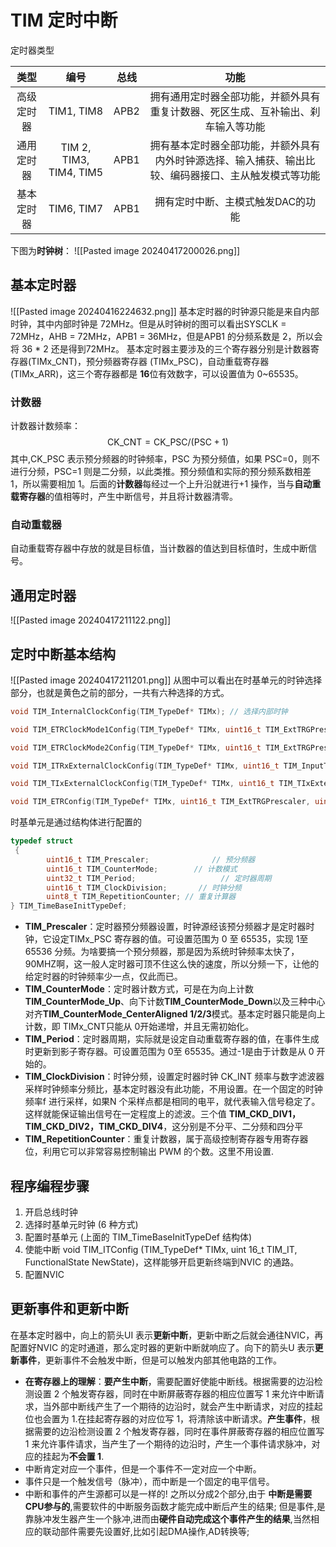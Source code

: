 # TIM 定时中断
定时器类型

| **类型** |         **编号**          | **总线** |                         功能                         |
| :----: | :---------------------: | :----: | :------------------------------------------------: |
| 高级定时器  |       TIM1, TIM8        |  APB2  |      拥有通用定时器全部功能，并额外具有重复计数器、死区生成、互补输出、刹车输入等功能      |
| 通用定时器  | TIM 2, TIM3, TIM4, TIM5 |  APB1  | 拥有基本定时器全部功能，并额外具有内外时钟源选择、输入捕获、输出比较、编码器接口、主从触发模式等功能 |
| 基本定时器  |       TIM6, TIM7        |  APB1  |                 拥有定时中断、主模式触发DAC的功能                 |
下图为**时钟树**：
![[Pasted image 20240417200026.png]]
## 基本定时器
![[Pasted image 20240416224632.png]]
基本定时器的时钟源只能是来自内部时钟，其中内部时钟是 72MHz。但是从时钟树的图可以看出SYSCLK = 72MHz，AHB = 72MHz，APB1 = 36MHz，但是APB1 的分频系数是 2，所以会将 36 * 2 还是得到72MHz。
基本定时器主要涉及的三个寄存器分别是计数器寄存器(TIMx_CNT)，预分频器寄存器 (TIMx_PSC)，自动重载寄存器 (TIMx_ARR)，这三个寄存器都是 **16**位有效数字，可以设置值为 0~65535。
### 计数器
计数器计数频率：
$$\mathrm{CK\_CNT=CK\_PSC/(PSC+1)}$$ 其中,CK_PSC 表示预分频器的时钟频率，PSC 为预分频值，如果 PSC=0，则不进行分频，PSC=1 则是二分频，以此类推。预分频值和实际的预分频系数相差 1，所以需要相加 1。后面的**计数器**每经过一个上升沿就进行+1 操作，当与**自动重载寄存器**的值相等时，产生中断信号，并且将计数器清零。
### 自动重载器
自动重载寄存器中存放的就是目标值，当计数器的值达到目标值时，生成中断信号。
## 通用定时器
![[Pasted image 20240417211122.png]]
## 定时中断基本结构
![[Pasted image 20240417211201.png]]
从图中可以看出在时基单元的时钟选择部分，也就是黄色之前的部分，一共有六种选择的方式。
``` c
void TIM_InternalClockConfig(TIM_TypeDef* TIMx); // 选择内部时钟

void TIM_ETRClockMode1Config(TIM_TypeDef* TIMx, uint16_t TIM_ExtTRGPrescaler, uint16_t TIM_ExtTRGPolarity, uint16_t ExtTRGFilter); // 选择通过ETR外部时钟模式1进行

void TIM_ETRClockMode2Config(TIM_TypeDef* TIMx, uint16_t TIM_ExtTRGPrescaler, uint16_t TIM_ExtTRGPolarity, uint16_t ExtTRGFilter); // 选择通过ETR外部时钟模式2进行

void TIM_ITRxExternalClockConfig(TIM_TypeDef* TIMx, uint16_t TIM_InputTriggerSource); // 选择ITRx其他定时器

void TIM_TIxExternalClockConfig(TIM_TypeDef* TIMx, uint16_t TIM_TIxExternalCLKSource, uint16_t TIM_ICPolarity, uint16_t ICFilter); // 选择TIx捕获通道

void TIM_ETRConfig(TIM_TypeDef* TIMx, uint16_t TIM_ExtTRGPrescaler, uint16_t TIM_ExtTRGPolarity, uint16_t ExtTRGFilter); // 这个是单独用来配置ETR引脚的预分频器、极性、滤波器这些参数
```
时基单元是通过结构体进行配置的
```c
typedef struct
 {
		uint16_t TIM_Prescaler;              // 预分频器
		uint16_t TIM_CounterMode;        // 计数模式
		uint32_t TIM_Period;                   // 定时器周期
		uint16_t TIM_ClockDivision;       // 时钟分频
		uint8_t TIM_RepetitionCounter; // 重复计算器
} TIM_TimeBaseInitTypeDef;
```
* **TIM_Prescaler**：定时器预分频器设置，时钟源经该预分频器才是定时器时钟，它设定TIMx_PSC 寄存器的值。可设置范围为 0 至 65535，实现 1至 65536 分频。为啥要搞一个预分频器，那是因为系统时钟频率太快了，90MHZ啊，这一般人定时器可顶不住这么快的速度，所以分频一下，让他的给定时器的时钟频率少一点，仅此而已。
* **TIM_CounterMode**：定时器计数方式，可是在为向上计数 **TIM_CounterMode_Up**、向下计数**TIM_CounterMode_Down**以及三种中心对齐**TIM_CounterMode_CenterAligned 1/2/3**模式。基本定时器只能是向上计数，即 TIMx_CNT只能从 0开始递增，并且无需初始化。
* **TIM_Period**：定时器周期，实际就是设定自动重载寄存器的值，在事件生成时更新到影子寄存器。可设置范围为 0至 65535。通过-1是由于计数是从 0 开始的。
* **TIM_ClockDivision**：时钟分频，设置定时器时钟 CK_INT 频率与数字滤波器采样时钟频率分频比，基本定时器没有此功能，不用设置。在一个固定的时钟频率f 进行采样，如果N 个采样点都是相同的电平，就代表输入信号稳定了。这样就能保证输出信号在一定程度上的滤波。三个值 **TIM_CKD_DIV1，TIM_CKD_DIV2，TIM_CKD_DIV4**，这分别是不分平、二分频和四分平
* **TIM_RepetitionCounter**：重复计数器，属于高级控制寄存器专用寄存器位，利用它可以非常容易控制输出 PWM 的个数。这里不用设置.
## 程序编程步骤
1. 开启总线时钟
2. 选择时基单元时钟 (6 种方式)
3. 配置时基单元 (上面的 TIM_TimeBaseInitTypeDef 结构体)
4. 使能中断 void TIM_ITConfig (TIM_TypeDef* TIMx, uint 16_t TIM_IT, FunctionalState NewState)，这样能够开启更新终端到NVIC 的通路。
5. 配置NVIC
## 更新事件和更新中断
在基本定时器中，向上的箭头UI 表示**更新中断**，更新中断之后就会通往NVIC，再配置好NVIC 的定时通道，那么定时器的更新中断就响应了。向下的箭头U 表示**更新事件**，更新事件不会触发中断，但是可以触发内部其他电路的工作。
* **在寄存器上的理解**：**要产生中断**，需要配置好使能中断线。根据需要的边沿检测设置 2 个触发寄存器，同时在中断屏蔽寄存器的相应位置写 1 来允许中断请求，当外部中断线产生了一个期待的边沿时，就会产生中断请求，对应的挂起位也会置为 1.在挂起寄存器的对应位写 1，将清除该中断请求。**产生事件**，根据需要的边沿检测设置 2 个触发寄存器，同时在事件屏蔽寄存器的相应位置写 1 来允许事件请求，当产生了一个期待的边沿时，产生一个事件请求脉冲，对应的挂起为**不会置 1**.
* 中断肯定对应一个事件，但是一个事件不一定对应一个中断。
* 事件只是一个触发信号（脉冲），而中断是一个固定的电平信号。
* 中断和事件的产生源都可以是一样的! 之所以分成2个部分,由于 **中断是需要CPU参与的**,需要软件的中断服务函数才能完成中断后产生的结果; 但是事件,是靠脉冲发生器产生一个脉冲,进而由**硬件自动完成这个事件产生的结果**,当然相应的联动部件需要先设置好,比如引起DMA操作,AD转换等;
